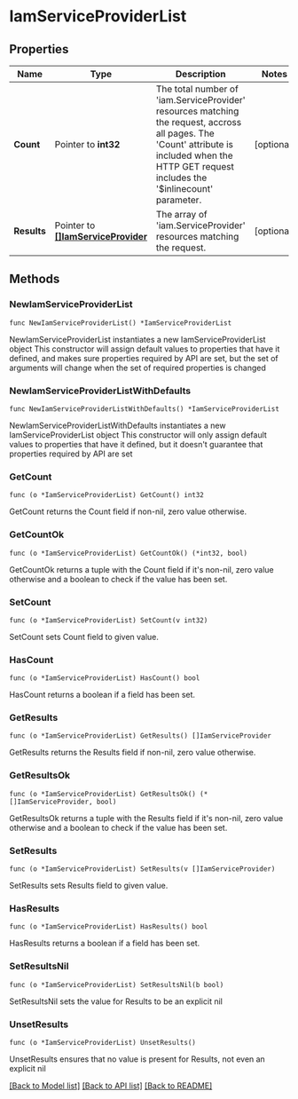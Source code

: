 # IamServiceProviderList

## Properties

Name | Type | Description | Notes
------------ | ------------- | ------------- | -------------
**Count** | Pointer to **int32** | The total number of &#39;iam.ServiceProvider&#39; resources matching the request, accross all pages. The &#39;Count&#39; attribute is included when the HTTP GET request includes the &#39;$inlinecount&#39; parameter. | [optional] 
**Results** | Pointer to [**[]IamServiceProvider**](iam.ServiceProvider.md) | The array of &#39;iam.ServiceProvider&#39; resources matching the request. | [optional] 

## Methods

### NewIamServiceProviderList

`func NewIamServiceProviderList() *IamServiceProviderList`

NewIamServiceProviderList instantiates a new IamServiceProviderList object
This constructor will assign default values to properties that have it defined,
and makes sure properties required by API are set, but the set of arguments
will change when the set of required properties is changed

### NewIamServiceProviderListWithDefaults

`func NewIamServiceProviderListWithDefaults() *IamServiceProviderList`

NewIamServiceProviderListWithDefaults instantiates a new IamServiceProviderList object
This constructor will only assign default values to properties that have it defined,
but it doesn't guarantee that properties required by API are set

### GetCount

`func (o *IamServiceProviderList) GetCount() int32`

GetCount returns the Count field if non-nil, zero value otherwise.

### GetCountOk

`func (o *IamServiceProviderList) GetCountOk() (*int32, bool)`

GetCountOk returns a tuple with the Count field if it's non-nil, zero value otherwise
and a boolean to check if the value has been set.

### SetCount

`func (o *IamServiceProviderList) SetCount(v int32)`

SetCount sets Count field to given value.

### HasCount

`func (o *IamServiceProviderList) HasCount() bool`

HasCount returns a boolean if a field has been set.

### GetResults

`func (o *IamServiceProviderList) GetResults() []IamServiceProvider`

GetResults returns the Results field if non-nil, zero value otherwise.

### GetResultsOk

`func (o *IamServiceProviderList) GetResultsOk() (*[]IamServiceProvider, bool)`

GetResultsOk returns a tuple with the Results field if it's non-nil, zero value otherwise
and a boolean to check if the value has been set.

### SetResults

`func (o *IamServiceProviderList) SetResults(v []IamServiceProvider)`

SetResults sets Results field to given value.

### HasResults

`func (o *IamServiceProviderList) HasResults() bool`

HasResults returns a boolean if a field has been set.

### SetResultsNil

`func (o *IamServiceProviderList) SetResultsNil(b bool)`

 SetResultsNil sets the value for Results to be an explicit nil

### UnsetResults
`func (o *IamServiceProviderList) UnsetResults()`

UnsetResults ensures that no value is present for Results, not even an explicit nil

[[Back to Model list]](../README.md#documentation-for-models) [[Back to API list]](../README.md#documentation-for-api-endpoints) [[Back to README]](../README.md)


